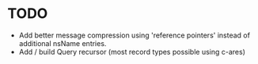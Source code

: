 # TODO

* Add better message compression using 'reference pointers' instead of
  additional nsName entries.
* Add / build Query recursor (most record types possible using c-ares)
